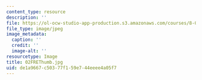 ```yaml
---
content_type: resource
description: ''
file: https://ol-ocw-studio-app-production.s3.amazonaws.com/courses/8-02-physics-ii-electricity-and-magnetism-spring-2007/de1a9667c50377f159e744eeee4a05f7_02FREThumb.jpg
file_type: image/jpeg
image_metadata:
  caption: ''
  credit: ''
  image-alt: ''
resourcetype: Image
title: 02FREThumb.jpg
uid: de1a9667-c503-77f1-59e7-44eeee4a05f7
---
```

